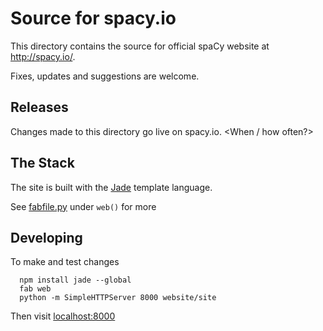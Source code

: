 Source for spacy.io
==============================

This directory contains the source for official spaCy website at http://spacy.io/.

Fixes, updates and suggestions are welcome.


Releases
--------
Changes made to this directory go live on spacy.io.  <When / how often?>


The Stack
--------
The site is built with the [Jade](http://jade-lang.com/) template language.

See [fabfile.py](/fabfile.py) under ```web()``` for more


Developing
--------
To make and test changes
```
  npm install jade --global
  fab web
  python -m SimpleHTTPServer 8000 website/site
```
Then visit [localhost:8000](http://localhost:8000)
